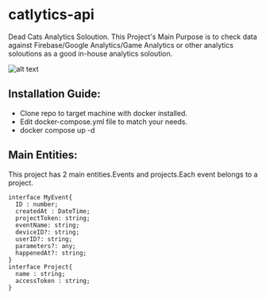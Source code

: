 
# catlytics-api
Dead Cats Analytics Soloution. This Project's Main Purpose is to check data against Firebase/Google Analytics/Game Analytics or other analytics soloutions
as a good in-house analytics soloution.

![alt text](https://media.giphy.com/media/603cLZVdYomSgIBhB0/giphy.gif "Logo Title Text 1")

## Installation Guide:
- Clone repo to target machine with docker installed.
- Edit docker-compose.yml file to match your needs.
- docker compose up -d

## Main Entities:
This project has 2 main entities.Events and projects.Each event belongs to a project.

    interface MyEvent{
      ID : number;
      createdAt : DateTime;
      projectToken: string;
      eventName: string;
      deviceID?: string;
      userID?: string;
      parameters?: any;
      happenedAt?: string;
    }
    interface Project{
      name : string;
      accessToken : string;
    } 